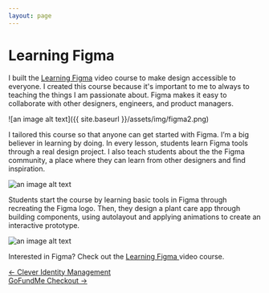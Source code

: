 ```yaml
---
layout: page
---
```



# Learning Figma



I built the <a href=" https://clever.com/appstore/clever-idm" target="_blank">Learning Figma</a> video course to make design accessible to everyone. I created this course because it's important to me to always to teaching the things I am passionate about. Figma makes it easy to collaborate with other designers, engineers, and product managers.


![an image alt text]({{ site.baseurl }}/assets/img/figma2.png)

I tailored this course so that anyone can get started with Figma. I’m a big believer in learning by doing. In every lesson, students learn Figma tools through a real design project. I also teach students about the the Figma community, a place where they can learn from other designers and find inspiration.

![an image alt text]({{base.siteurl}}/assets/img/figma1.png)

Students start the course by learning basic tools in Figma through recreating the Figma logo. Then, they design a plant care app through building components, using autolayout and applying animations to create an interactive prototype.


![an image alt text]({{base.siteurl}}/assets/img/figma3.png)


Interested in Figma? Check out the
<a href=" https://clever.com/appstore/clever-idm" target="_blank">Learning Figma </a> video course.

<div class="clearfix mxn2 container-sm mt4">
  <div class="col col-6">
    <a href="/projects/idm"> ← Clever Identity Management </a>
  </div>

  <div class="col col-6 right-align">
    <a href="/projects/checkout"> GoFundMe Checkout →  </a>
  </div>
</div>
